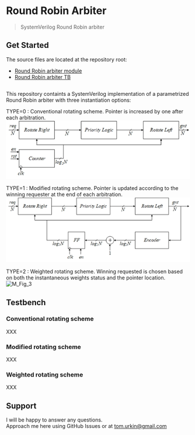 # Round Robin Arbiter

> SystemVerilog Round Robin arbiter  

## Get Started

The source files  are located at the repository root:

- [Round Robin arbiter module](./round_robin.sv)
- [Round Robin arbiter TB](./round_robin_TB.sv)

##
This repository containts a SystemVerilog implementation of a parametrized Round Robin arbiter with three instantiation options:

TYPE=0 : Conventional rotating scheme. Pointer is increased by one after each arbitration.
	![simplified_block](./docs/simplified_block.jpg)

TYPE=1 : Modified rotating scheme. Pointer is updated according to the winning requester at the end of each arbitration.
	![modified_block](./docs/modified_block.jpg) 

TYPE=2 : Weighted rotating scheme. Winning requested is chosen based on both the instantaneous weights status and the pointer location.
	![M_Fig_3](./docs/M_Fig_3.jpg) 

## Testbench
### Conventional rotating scheme 
XXX

### Modified rotating scheme 
XXX

### Weighted rotating scheme
XXX

## Support

I will be happy to answer any questions.  
Approach me here using GitHub Issues or at tom.urkin@gmail.com